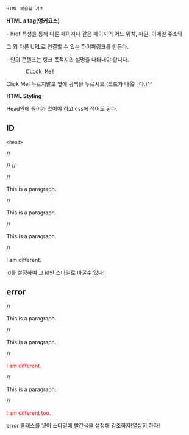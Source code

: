 ```
HTML 복습할 기초
```

**HTML a tag(앵커요소)**


 \- href 특성을 통해 다른 페이지나 같은 페이지의 어느 위치, 파일, 이메일 주소와

  그 외 다른 URL로 연결할 수 있는 하이퍼링크를 만든다.

 \- <a> 안의 콘텐츠는 링크 목적지의 설명을 나타내야 합니다.

<pre>
      <a href="https://google.com" target='_blank'>Click Me!</a>
</pre>

Click Me! 누르지말고 옆에 공백을 누르시오.(코드가 나옵니다.)^^



**HTML Styling**

Head안에 들어가 있어야 하고 css에 적어도 된다.

## ID


    <head>
//<style>
//p#p01 {
//    color: blue;
//}
//</style>

//</head>
//<body>

//<p>This is a paragraph.</p>
//<p>This is a paragraph.</p>
//<p>This is a paragraph.</p>
//<p id="p01">I am different.</p>

</body>
</html>
id를 설정하여 그 id만 스타일로 바꿀수 있다!



## error

<!DOCTYPE html>

<html>

 

<head>

<style>

p.error {

  color:red;

}

</style>

</head>

<body>

 

//<p>This is a paragraph.</p>

//<p>This is a paragraph.</p>

//<p class="error">I am different.</p>

//<p>This is a paragraph.</p>

//<p class="error">I am different too.</p>

 

</body>

</html>



error 클래스를 넣어 스타일에 빨간색을 설정해 강조하자!열심히 하자!



